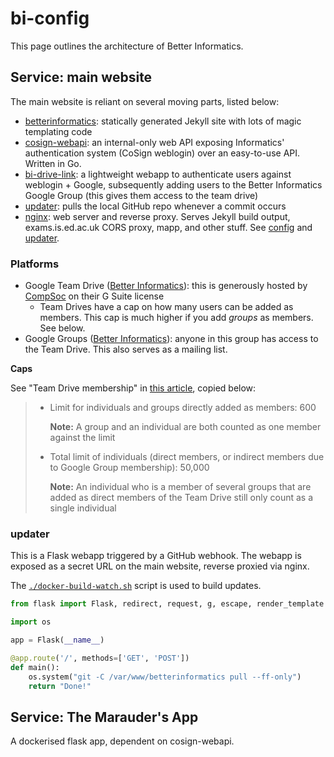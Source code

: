# bi-config

This page outlines the architecture of Better Informatics.

## Service: main website

The main website is reliant on several moving parts, listed below:

* [betterinformatics](https://github.com/compsoc-edinburgh/betterinformatics): statically generated Jekyll site with lots of magic templating code
* [cosign-webapi](https://github.com/qaisjp/cosign-webapi): an internal-only web API exposing Informatics' authentication system (CoSign weblogin) over an easy-to-use API. Written in Go.
* [bi-drive-link](https://github.com/compsoc-edinburgh/bi-drive-link): a lightweight webapp to authenticate users against weblogin + Google, subsequently adding users to the Better Informatics Google Group (this gives them access to the team drive)
* [updater](#updater): pulls the local GitHub repo whenever a commit occurs
* [nginx](https://www.nginx.com/): web server and reverse proxy. Serves Jekyll build output, exams.is.ed.ac.uk CORS proxy, mapp, and other stuff. See [config](https://github.com/compsoc-edinburgh/bi-config/tree/master/nginx.conf.d) and [updater](#updater).

### Platforms

* Google Team Drive ([Better Informatics](https://drive.google.com/drive/u/0/folders/0AIKEqWfeWuQQUk9PVA)): this is generously hosted by [CompSoc](https://comp-soc.com) on their G Suite license
    * Team Drives have a cap on how many users can be added as members. This cap is much higher if you add _groups_ as members. See below.
* Google Groups ([Better Informatics](https://groups.google.com/a/betterinformatics.com/forum/#!forum/users)): anyone in this group has access to the Team Drive. This also serves as a mailing list.

**Caps**

See "Team Drive membership" in [this article](https://support.google.com/a/answer/7338880?hl=en), copied below:

> - Limit for individuals and groups directly added as members: 600
>
>   **Note:** A group and an individual are both counted as one member against the limit
>
> - Total limit of individuals (direct members, or indirect members due to Google Group membership): 50,000
>
>   **Note:** An individual who is a member of several groups that are added as direct members of the Team Drive still only count as a single individual



### updater

This is a Flask webapp triggered by a GitHub webhook. The webapp is exposed as a secret URL on the main website, reverse proxied via nginx.

The [`./docker-build-watch.sh`](https://github.com/compsoc-edinburgh/betterinformatics/blob/master/docker-build-watch.sh) script is used to build updates.

```python
from flask import Flask, redirect, request, g, escape, render_template

import os

app = Flask(__name__)

@app.route('/', methods=['GET', 'POST'])
def main():
    os.system("git -C /var/www/betterinformatics pull --ff-only")
    return "Done!"
```


## Service: The Marauder's App

A dockerised flask app, dependent on cosign-webapi.

